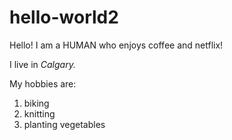 # hello-world2

Hello! I am a HUMAN who enjoys coffee and netflix!

I live in *Calgary.*

My hobbies are:
1. biking
2. knitting
3. planting vegetables
